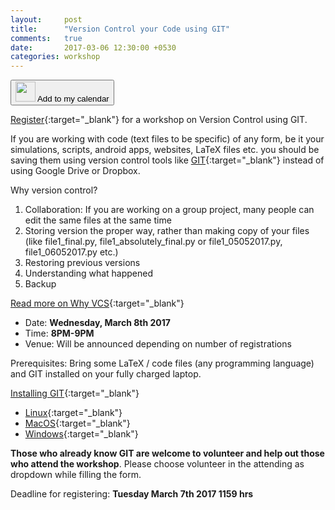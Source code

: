 ```yaml
---
layout:     post
title:      "Version Control your Code using GIT"
comments:   true
date:       2017-03-06 12:30:00 +0530
categories: workshop
---
```

<a href="http://www.google.com/calendar/event?action=TEMPLATE&text=Version%20Control%20your%20Code%20using%20GIT&dates=20170308T143000Z/20170308T153000Z&details=Introduction%20to%20version%20control%20using%20GIT&location=IIT%20Madras&trp=false&sprop=&sprop=name:" target="_blank" rel="nofollow"><button class="btn btn-info"><img height="32px" src="{{ site.url }}/assets/gcal.png"/> Add to my calendar</button></a>

[Register][register-link]{:target="_blank"} for a workshop on Version Control using GIT.

If you are working with code (text files to be specific) of any form, be it your simulations, scripts, android apps, websites, LaTeX files etc. you should be saving them using version control tools like [GIT][git-scm]{:target="_blank"} instead of using Google Drive or Dropbox. 

Why version control?

1. Collaboration: If you are working on a group project, many people can edit the same files at the same time
2. Storing version the proper way, rather than making copy of your files (like file1_final.py, file1_absolutely_final.py or file1_05052017.py, file1_06052017.py etc.)
3. Restoring previous versions
4. Understanding what happened
5. Backup

[Read more on Why VCS][why-vcs]{:target="_blank"}

- Date: **Wednesday, March 8th 2017**
- Time: **8PM-9PM**
- Venue: Will be announced depending on number of registrations

Prerequisites: Bring some LaTeX / code files (any programming language) and GIT installed on your fully charged laptop.

[Installing GIT][installing-git]{:target="_blank"}
- [Linux][linux-git]{:target="_blank"}
- [MacOS][macos-git]{:target="_blank"}
- [Windows][windows-git]{:target="_blank"}

**Those who already know GIT are welcome to volunteer and help out those who attend the workshop**. Please choose volunteer in the attending as dropdown while filling the form.

Deadline for registering: **Tuesday March 7th 2017 1159 hrs**

[register-link]: https://docs.google.com/forms/d/e/1FAIpQLScVRP2xrXqGM9zEkDEOWgwUgFTtF3XBHDjV978xV8tY3X0xcA/viewform?usp=sf_link
[git-scm]: https://git-scm.com/
[why-vcs]: https://www.git-tower.com/learn/git/ebook/en/desktop-gui/basics/why-use-version-control
[installing-git]: https://git-scm.com/book/en/v2/Getting-Started-Installing-Git
[linux-git]: https://git-scm.com/download/linux
[macos-git]: https://git-scm.com/download/mac
[windows-git]: https://git-for-windows.github.io/
